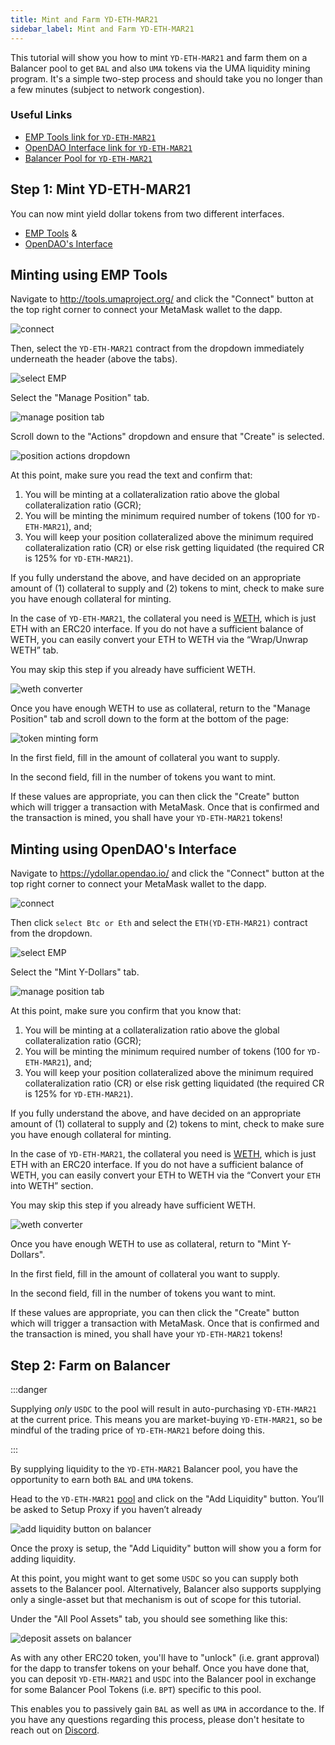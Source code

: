 ```yaml
---
title: Mint and Farm YD-ETH-MAR21
sidebar_label: Mint and Farm YD-ETH-MAR21
---
```


This tutorial will show you how to mint `YD-ETH-MAR21` and farm them on a Balancer pool
to get `BAL` and also `UMA` tokens via the UMA liquidity mining
program. It's a simple two-step process and should take you no longer than a few
minutes (subject to network congestion).

### Useful Links

- [EMP Tools link for `YD-ETH-MAR21`](https://tools.umaproject.org/?address=0xE4256C47a3b27a969F25de8BEf44eCA5F2552bD5)
- [OpenDAO Interface link for `YD-ETH-MAR21`](https://ydollar.opendao.io/?address=0xE4256C47a3b27a969F25de8BEf44eCA5F2552bD5)
- [Balancer Pool for `YD-ETH-MAR21`](https://pools.balancer.exchange/#/pool/0x5e065d534d1daaf9e6222afa1d09e7dac6cbd0f7/)

## Step 1: Mint YD-ETH-MAR21

You can now mint yield dollar tokens from two different interfaces.  

- [EMP Tools](http://tools.umaproject.org/) &
- [OpenDAO's Interface](https://ydollar.opendao.io/)

## Minting using EMP Tools 

Navigate to http://tools.umaproject.org/ and click the "Connect" button at the
top right corner to connect your MetaMask wallet to the dapp.

![connect](/docs/users/emp_connect.png)

Then, select the `YD-ETH-MAR21` contract from the dropdown immediately underneath the
header (above the tabs).

![select EMP](/docs/users/ydeth_emp-select.png)

Select the "Manage Position" tab.

![manage position tab](/docs/users/ydeth_emp-manageposition.png)

Scroll down to the "Actions" dropdown and ensure that "Create" is selected.

![position actions dropdown](/docs/users/emp_actions.png)

At this point, make sure you read the text and confirm that:

1. You will be minting at a collateralization ratio above the global
   collateralization ratio (GCR);
2. You will be minting the minimum required number of tokens (100 for `YD-ETH-MAR21`),
   and;
3. You will keep your position collateralized above the minimum required
   collateralization ratio (CR) or else risk getting liquidated (the required CR
   is 125% for `YD-ETH-MAR21`).

If you fully understand the above, and have decided on an appropriate amount of
(1) collateral to supply and (2) tokens to mint, check to make sure you have
enough collateral for minting.

In the case of `YD-ETH-MAR21`, the collateral you need is [WETH](https://weth.io/),
which is just ETH with an ERC20 interface. If you do not have a sufficient
balance of WETH, you can easily convert your ETH to WETH via the “Wrap/Unwrap
WETH” tab.

You may skip this step if you already have sufficient WETH.

![weth converter](/docs/users/emp_weth.png)

Once you have enough WETH to use as collateral, return to the "Manage Position"
tab and scroll down to the form at the bottom of the page:

![token minting form](/docs/users/ydeth_emp-form.png)

In the first field, fill in the amount of collateral you want to supply.

In the second field, fill in the number of tokens you want to mint.

If these values are appropriate, you can then click the "Create" button which
will trigger a transaction with MetaMask. Once that is confirmed and the
transaction is mined, you shall have your `YD-ETH-MAR21` tokens!

## Minting using OpenDAO's Interface 

Navigate to https://ydollar.opendao.io/ and click the "Connect" button at the
top right corner to connect your MetaMask wallet to the dapp.

![connect](/docs/users/ydeth_opendao-connect.png)

Then click `select Btc or Eth` and select the `ETH(YD-ETH-MAR21)` contract from the dropdown.

![select EMP](/docs/users/ydeth_opendao-select.png)

Select the "Mint Y-Dollars" tab.

![manage position tab](/docs/users/ydeth_opendao-createmint.png)

At this point, make sure you confirm that you know that:

1. You will be minting at a collateralization ratio above the global
   collateralization ratio (GCR);
2. You will be minting the minimum required number of tokens (100 for `YD-ETH-MAR21`),
   and;
3. You will keep your position collateralized above the minimum required
   collateralization ratio (CR) or else risk getting liquidated (the required CR
   is 125% for `YD-ETH-MAR21`).

If you fully understand the above, and have decided on an appropriate amount of
(1) collateral to supply and (2) tokens to mint, check to make sure you have
enough collateral for minting.

In the case of `YD-ETH-MAR21`, the collateral you need is [WETH](https://weth.io/),
which is just ETH with an ERC20 interface. If you do not have a sufficient
balance of WETH, you can easily convert your ETH to WETH via the “Convert your `ETH` into
WETH” section.

You may skip this step if you already have sufficient WETH.

![weth converter](/docs/users/ydeth_opendao-weth.png)

Once you have enough WETH to use as collateral, return to "Mint Y-Dollars".

In the first field, fill in the amount of collateral you want to supply.

In the second field, fill in the number of tokens you want to mint.

If these values are appropriate, you can then click the "Create" button which
will trigger a transaction with MetaMask. Once that is confirmed and the
transaction is mined, you shall have your `YD-ETH-MAR21` tokens!

## Step 2: Farm on Balancer

:::danger

Supplying _only_ `USDC` to the pool will result in auto-purchasing `YD-ETH-MAR21` at the current price. This means you are market-buying `YD-ETH-MAR21`, so be mindful of the trading price of `YD-ETH-MAR21` before doing this.

:::

By supplying liquidity to the `YD-ETH-MAR21` Balancer pool, you have the
opportunity to earn both `BAL` and `UMA` tokens. 

Head to the `YD-ETH-MAR21`
[pool](https://pools.balancer.exchange/#/pool/0x5e065d534d1daaf9e6222afa1d09e7dac6cbd0f7/)
and click on the "Add Liquidity" button. You’ll be asked to Setup Proxy if you
haven’t already

![add liquidity button on balancer](/docs/users/ydeth_bal-addliquidity.png)

Once the proxy is setup, the "Add Liquidity" button will show you a form for
adding liquidity.

At this point, you might want to get some `USDC` so you can supply both assets
to the Balancer pool. Alternatively, Balancer also supports supplying only a
single-asset but that mechanism is out of scope for this tutorial.

Under the "All Pool Assets" tab, you should see something like this:

![deposit assets on balancer](/docs/users/ydeth_bal-deposit.png)

As with any other ERC20 token, you'll have to "unlock" (i.e. grant approval) for
the dapp to transfer tokens on your behalf. Once you have done that, you can
deposit `YD-ETH-MAR21` and `USDC` into the Balancer pool in exchange for some Balancer
Pool Tokens (i.e. `BPT`) specific to this pool.

This enables you to passively gain `BAL` as well as `UMA` in accordance to the. If you have any questions regarding
this process, please don't hesitate to reach out on
[Discord](https://discord.umaproject.org/).
